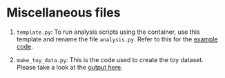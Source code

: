 # Miscellaneous files

1) `template.py`: To run analysis scripts using the container, use this template and rename the file `analysis.py`. Refer to this for the [example code](https://drive.google.com/drive/u/0/folders/1SM_Ew_4mfVl9CT3tAIXRLbUFRgAAkhBR).

2) `make_toy_data.py`: This is the code used to create the toy dataset. Please take a look at the [output here](https://drive.google.com/drive/u/0/folders/1WLo4X1zWLHp2Dsl5jzk5ybz5XQNdfVif).
